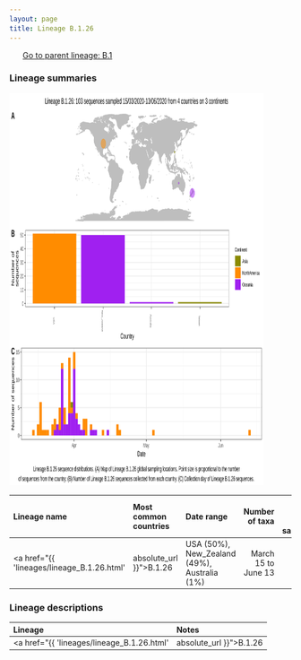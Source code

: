 ```yaml
---
layout: page
title: Lineage B.1.26
---
```




<p>
<ul class="actions small">
	 <a href="{{ 'lineages/lineage_B.1.html' | absolute_url }}" class="button special fit">Go to parent lineage: B.1</a>
</ul>
</p>
<h3> Lineage summaries</h3>

<img src="../assets/images/B.1.26.svg" alt="B.1.26 lineage summary figure" width="90%" height="700px" />


| Lineage name | Most common countries | Date range | Number of taxa |  Days since last sampling | Known Travel | Recall value |
|:-----|:-----|:-------|-------:|-------:|:---------|--------:|
| <a href="{{ 'lineages/lineage_B.1.26.html' | absolute_url }}">B.1.26</a> | USA (50%), New_Zealand (49%), Australia (1%) | March 15 to June 13 | 103 | 9 |  | 1.000 |

<h3>Lineage descriptions</h3>

| Lineage | Notes |
|:-----|:-----|
| <a href="{{ 'lineages/lineage_B.1.26.html' | absolute_url }}">B.1.26</a> | New Zealand/ USA lineage  |

